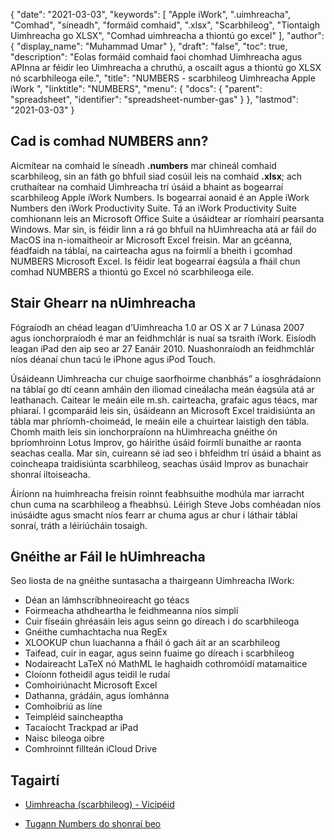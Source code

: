 {
  "date": "2021-03-03",
  "keywords": [
"Apple iWork",
".uimhreacha",
"Comhad",
"síneadh",
"formáid comhaid",
".xlsx",
"Scarbhileog",
"Tiontaigh Uimhreacha go XLSX",
"Comhad uimhreacha a thiontú go excel"
],
  "author": {
    "display_name": "Muhammad Umar"
},
  "draft": "false",
  "toc": true,
  "description": "Eolas formáid comhaid faoi chomhad Uimhreacha agus APInna ar féidir leo Uimhreacha a chruthú, a oscailt agus a thiontú go XLSX nó scarbhileoga eile.",
  "title": "NUMBERS - scarbhileog Uimhreacha Apple iWork ",
  "linktitle": "NUMBERS",
  "menu": {
    "docs": {
      "parent": "spreadsheet",
      "identifier": "spreadsheet-number-gas"
}
},
  "lastmod": "2021-03-03"
}

## Cad is comhad NUMBERS ann? ##

Aicmítear na comhaid le síneadh **.numbers** mar chineál comhaid scarbhileog, sin an fáth go bhfuil siad cosúil leis na comhaid **.xlsx**; ach cruthaítear na comhaid Uimhreacha trí úsáid a bhaint as bogearraí scarbhileog Apple iWork Numbers. Is bogearraí aonaid é an Apple iWork Numbers den iWork Productivity Suite. Tá an iWork Productivity Suite comhionann leis an Microsoft Office Suite a úsáidtear ar ríomhairí pearsanta Windows. Mar sin, is féidir linn a rá go bhfuil na hUimhreacha atá ar fáil do MacOS ina n-iomaitheoir ar Microsoft Excel freisin. Mar an gcéanna, féadfaidh na táblaí, na cairteacha agus na foirmlí a bheith i gcomhad NUMBERS Microsoft Excel. Is féidir leat bogearraí éagsúla a fháil chun comhad NUMBERS a thiontú go Excel nó scarbhileoga eile.


## Stair Ghearr na nUimhreacha ##

Fógraíodh an chéad leagan d’Uimhreacha 1.0 ar OS X ar 7 Lúnasa 2007 agus ionchorpraíodh é mar an feidhmchlár is nuaí sa tsraith iWork. Eisíodh leagan iPad den aip seo ar 27 Eanáir 2010. Nuashonraíodh an feidhmchlár níos déanaí chun tacú le iPhone agus iPod Touch.

Úsáideann Uimhreacha cur chuige saorfhoirme chanbhás” a íosghrádaíonn na táblaí go dtí ceann amháin den iliomad cineálacha meán éagsúla atá ar leathanach. Caitear le meáin eile m.sh. cairteacha, grafaic agus téacs, mar phiaraí. I gcomparáid leis sin, úsáideann an Microsoft Excel traidisiúnta an tábla mar phríomh-choimeád, le meáin eile a chuirtear laistigh den tábla. Chomh maith leis sin ionchorpraíonn na hUimhreacha gnéithe ón bpríomhroinn Lotus Improv, go háirithe úsáid foirmlí bunaithe ar raonta seachas cealla. Mar sin, cuireann sé iad seo i bhfeidhm trí úsáid a bhaint as coincheapa traidisiúnta scarbhileog, seachas úsáid Improv as bunachair shonraí iltoiseacha.

Áiríonn na huimhreacha freisin roinnt feabhsuithe modhúla mar iarracht chun cuma na scarbhileog a fheabhsú. Léirigh Steve Jobs comhéadan níos inúsáidte agus smacht níos fearr ar chuma agus ar chur i láthair táblaí sonraí, tráth a léiriúcháin tosaigh.

## Gnéithe ar Fáil le hUimhreacha ##
Seo liosta de na gnéithe suntasacha a thairgeann Uimhreacha IWork:

- Déan an lámhscríbhneoireacht go téacs
- Foirmeacha athdheartha le feidhmeanna níos simplí
- Cuir físeáin ghréasáin leis agus seinn go díreach i do scarbhileoga
- Gnéithe cumhachtacha nua RegEx
- XLOOKUP chun luachanna a fháil ó gach áit ar an scarbhileog
- Taifead, cuir in eagar, agus seinn fuaime go díreach i scarbhileog
- Nodaireacht LaTeX nó MathML le haghaidh cothromóidí matamaitice
- Cloíonn fotheidil agus teidil le rudaí
- Comhoiriúnacht Microsoft Excel
- Dathanna, grádáin, agus íomhánna
- Comhoibriú as líne
- Teimpléid saincheaptha
- Tacaíocht Trackpad ar iPad
- Naisc bileoga oibre
- Comhroinnt fillteán iCloud Drive


## Tagairtí ##

* [Uimhreacha (scarbhileog) - Vicipéid]( https://ga.wikipedia.org/wiki/Numbers_ (scarbhileog))

* [Tugann Numbers do shonraí beo]( https://www.apple.com/numbers/)



